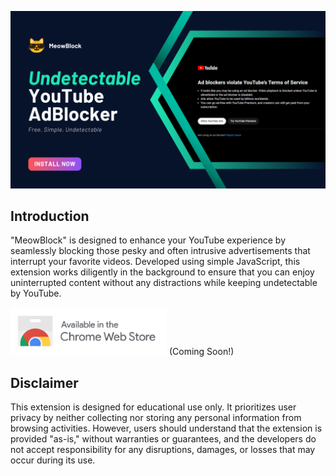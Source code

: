 [<img src="github_resources/poster.png">](https://www.google.com)

## Introduction

"MeowBlock" is designed to enhance your YouTube experience by seamlessly blocking those pesky and often intrusive advertisements that interrupt your favorite videos. Developed using simple JavaScript, this extension works diligently in the background to ensure that you can enjoy uninterrupted content without any distractions while keeping undetectable by YouTube.

[<img src="github_resources/Chrome Web Store badge.png">](https://www.google.com) (Coming Soon!)

## Disclaimer

This extension is designed for educational use only. It prioritizes user privacy by neither collecting nor storing any personal information from browsing activities. However, users should understand that the extension is provided "as-is," without warranties or guarantees, and the developers do not accept responsibility for any disruptions, damages, or losses that may occur during its use.
